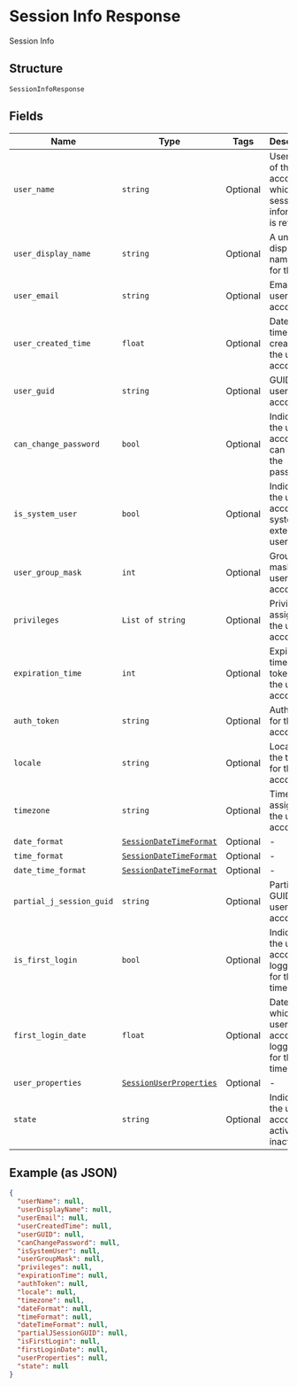 
# Session Info Response

Session Info

## Structure

`SessionInfoResponse`

## Fields

| Name | Type | Tags | Description |
|  --- | --- | --- | --- |
| `user_name` | `string` | Optional | Username of the user account for which the session information is returned |
| `user_display_name` | `string` | Optional | A unique display name string for the user |
| `user_email` | `string` | Optional | Email of the user account |
| `user_created_time` | `float` | Optional | Date and time of creation of the user account |
| `user_guid` | `string` | Optional | GUID of the user account |
| `can_change_password` | `bool` | Optional | Indicates if the user account can change the password |
| `is_system_user` | `bool` | Optional | Indicates if the user account is system or external user |
| `user_group_mask` | `int` | Optional | Group mask of the user account |
| `privileges` | `List of string` | Optional | Privileges assigned to the user account |
| `expiration_time` | `int` | Optional | Expiration time of the token for the user account |
| `auth_token` | `string` | Optional | Auth token for the user account |
| `locale` | `string` | Optional | Locale of the token for the user account |
| `timezone` | `string` | Optional | Timezone assigned to the user account |
| `date_format` | [`SessionDateTimeFormat`](/doc/models/session-date-time-format.md) | Optional | - |
| `time_format` | [`SessionDateTimeFormat`](/doc/models/session-date-time-format.md) | Optional | - |
| `date_time_format` | [`SessionDateTimeFormat`](/doc/models/session-date-time-format.md) | Optional | - |
| `partial_j_session_guid` | `string` | Optional | Partial GUID of the user account |
| `is_first_login` | `bool` | Optional | Indicates if the user account is logging in for the first time |
| `first_login_date` | `float` | Optional | Date on which the user account logged in for the first time |
| `user_properties` | [`SessionUserProperties`](/doc/models/session-user-properties.md) | Optional | - |
| `state` | `string` | Optional | Indicates if the user account is active or inactive |

## Example (as JSON)

```json
{
  "userName": null,
  "userDisplayName": null,
  "userEmail": null,
  "userCreatedTime": null,
  "userGUID": null,
  "canChangePassword": null,
  "isSystemUser": null,
  "userGroupMask": null,
  "privileges": null,
  "expirationTime": null,
  "authToken": null,
  "locale": null,
  "timezone": null,
  "dateFormat": null,
  "timeFormat": null,
  "dateTimeFormat": null,
  "partialJSessionGUID": null,
  "isFirstLogin": null,
  "firstLoginDate": null,
  "userProperties": null,
  "state": null
}
```

